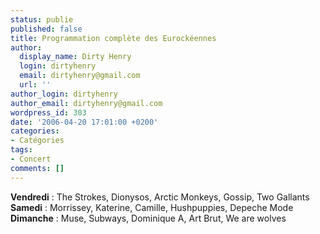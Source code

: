 ```yaml
---
status: publie
published: false
title: Programmation complète des Eurockéennes
author:
  display_name: Dirty Henry
  login: dirtyhenry
  email: dirtyhenry@gmail.com
  url: ''
author_login: dirtyhenry
author_email: dirtyhenry@gmail.com
wordpress_id: 303
date: '2006-04-20 17:01:00 +0200'
categories:
- Catégories
tags:
- Concert
comments: []
---
```

<span style="font-weight:bold;">Vendredi</span> : The Strokes, Dionysos, Arctic Monkeys, Gossip, Two Gallants<br /><span style="font-weight:bold;">Samedi</span> : Morrissey, Katerine, Camille, Hushpuppies, Depeche Mode<br /><span style="font-weight:bold;">Dimanche</span> : Muse, Subways, Dominique A, Art Brut, We are wolves
